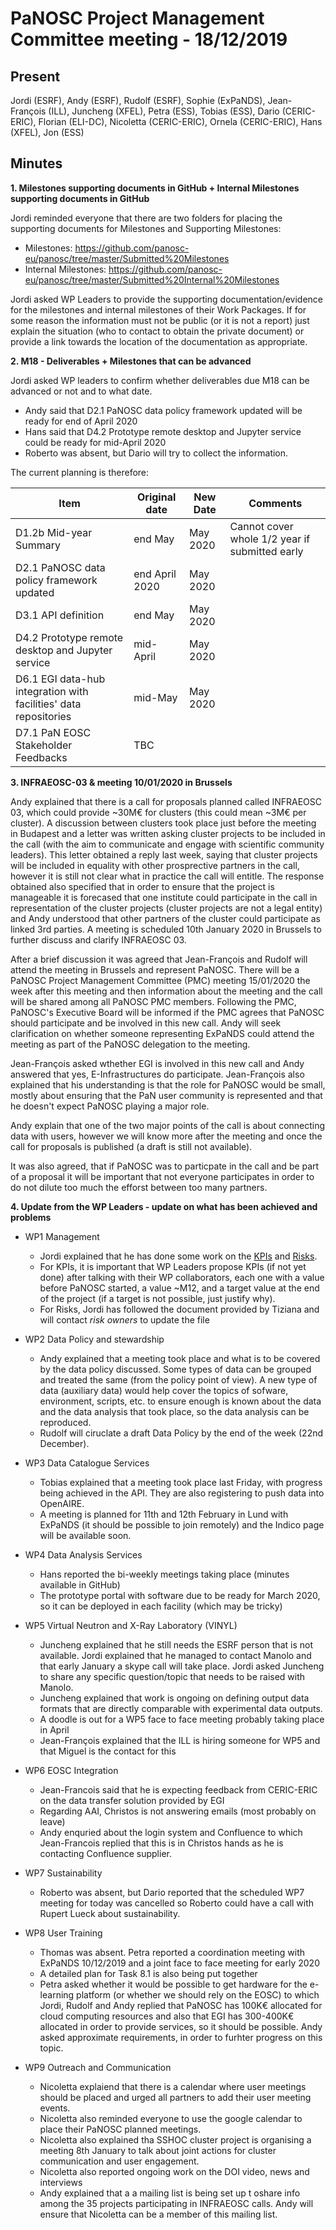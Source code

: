 ﻿PaNOSC Project Management Committee meeting - 18/12/2019
========================================================


Present
-------
Jordi (ESRF), Andy (ESRF), Rudolf (ESRF), Sophie (ExPaNDS), Jean-François (ILL), Juncheng (XFEL), Petra (ESS), Tobias (ESS), Dario (CERIC-ERIC), Florian (ELI-DC), Nicoletta (CERIC-ERIC), Ornela (CERIC-ERIC), Hans (XFEL), Jon (ESS)

Minutes
-------	

**1. Milestones supporting documents in GitHub + Internal Milestones supporting documents in GitHub** 

Jordi reminded everyone that there are two folders for placing the supporting documents for Milestones and Supporting Milestones:
* Milestones: https://github.com/panosc-eu/panosc/tree/master/Submitted%20Milestones
* Internal Milestones: https://github.com/panosc-eu/panosc/tree/master/Submitted%20Internal%20Milestones

Jordi asked WP Leaders to provide the supporting documentation/evidence for the milestones and internal milestones of their Work Packages. If for some reason the information must not be public (or it is not a report) just explain the situation (who to contact to obtain the private document) or provide a link towards the location of the documentation as appropriate.
    
**2. M18 - Deliverables + Milestones that can be advanced**

Jordi asked WP leaders to confirm whether deliverables due M18 can be advanced or not and to what date.
* Andy said that D2.1 PaNOSC data policy framework updated will be ready for end of April 2020
* Hans said that D4.2 Prototype remote desktop and Jupyter service could be ready for mid-April 2020
* Roberto was absent, but Dario will try to collect the information.

The current planning is therefore:

| Item | Original date | New Date | Comments |
| ---- | ------------- | -------- | -------- |
| D1.2b Mid-year Summary | end May | May 2020 | Cannot cover whole 1/2 year if submitted early |
| D2.1 PaNOSC data policy framework updated | end April 2020 | May 2020 | |
| D3.1 API definition | end May | May 2020 | |
| D4.2 Prototype remote desktop and Jupyter service | mid-April | May 2020 | | 
| D6.1 EGI data-hub integration with facilities' data repositories | mid-May | May 2020 | |
| D7.1 PaN EOSC Stakeholder Feedbacks | TBC |  |


**3. INFRAEOSC-03 & meeting 10/01/2020 in Brussels**

Andy explained that there is a call for proposals planned called INFRAEOSC 03, which could provide ~30M€ for clusters (this could mean ~3M€ per cluster). A discussion between clusters took place just before the meeting in Budapest and a letter was written asking cluster projects to be included in the call (with the aim to communicate and engage with scientific community leaders). This letter obtained a reply last week, saying that cluster projects will be included in equality with other prosprective partners in the call, however it is still not clear what in practice the call will entitle. The response obtained also specified that in order to ensure that the project is manageable it is forecased that one institute could participate in the call in representation of the cluster projects (cluster projects are not a legal entity) and Andy understood that other partners of the cluster could participate as linked 3rd parties. A meeting is scheduled 10th January 2020 in Brussels to further discuss and clarify INFRAEOSC 03.

After a brief discussion it was agreed that Jean-François and Rudolf will attend the meeting in Brussels and represent PaNOSC. There will be a PaNOSC Project Management Committee (PMC) meeting 15/01/2020 the week after this meeting and then information about the meeting and the call will be shared among all PaNOSC PMC members. Following the PMC, PaNOSC's Executive Board will be informed if the PMC agrees that PaNOSC should participate and be involved in this new call.
Andy will seek clarification on whether someone representing ExPaNDS could attend the meeting as part of the PaNOSC delegation to the meeting.

Jean-François asked wthether EGI is involved in this new call and Andy answered that yes, E-Infrastructures do participate. 
Jean-François also explained that his understanding is that the role for PaNOSC would be small, mostly about ensuring that the PaN user community is represented and that he doesn't expect PaNOSC playing a major role.

Andy explain that one of the two major points of the call is about connecting data with users, however we will know more after the meeting and once the call for proposals is published (a draft is still not available). 

It was also agreed, that if PaNOSC was to particpate in the call and be part of a proposal it will be important that not everyone participates in order to do not dilute too much the efforst between too many partners.

**4. Update from the WP Leaders - update on what has been achieved and problems**

* WP1 Management
    * Jordi explained that he has done some work on the [KPIs](https://docs.google.com/spreadsheets/d/1iivsvBrix4v6lmC2U3sOC6YEXFeY0JzXHTM9QQQZwiY/edit#gid=0) and [Risks](https://github.com/panosc-eu/panosc/blob/master/Work%20Packages/WP1%20Management/Risks/PaNOSC%20Risk%20Register.xlsx). 
    * For KPIs, it is important that WP Leaders propose KPIs (if not yet done) after talking with their WP collaborators, each one with a value before PaNOSC started, a value ~M12, and a target value at the end of the project (if a target is not possible, just justify why).
    * For Risks, Jordi has followed the document provided by Tiziana and will contact *risk owners* to update the file
   
* WP2 Data Policy and stewardship
    * Andy explained that a meeting took place and what is to be covered by the data policy discussed. Some types of data can be grouped and treated the same (from the policy point of view). A new type of data (auxiliary data) would help cover the topics of sofware, environment, scripts, etc. to ensure enough is known about the data and the data analysis that took place, so the data analysis can be reproduced.
    * Rudolf will ciruclate a draft Data Policy by the end of the week (22nd December).

* WP3 Data Catalogue Services
    * Tobias explained that a meeting took place last Friday, with progress being achieved in the API. They are also registering to push data into OpenAIRE.
    * A meeting is planned for 11th and 12th February in Lund with ExPaNDS (it should be possible to join remotely) and the Indico page will be available soon.
    
* WP4 Data Analysis Services
    * Hans reported the bi-weekly meetings taking place (minutes available in GitHub)
    * The prototype portal with software due to be ready for March 2020, so it can be deployed in each facility (which may be tricky)
    
* WP5 Virtual Neutron and X-Ray Laboratory (VINYL)
    * Juncheng explained that he still needs the ESRF person that is not available. Jordi explained that he managed to contact Manolo and that early January a skype call will take place. Jordi asked Juncheng to share any specific question/topic that needs to be raised with Manolo.
    * Juncheng explained that work is ongoing on defining output data formats that are directly comparable with experimental data outputs.
    * A doodle is out for a WP5 face to face meeting probably taking place in April
    * Jean-François explained that the ILL is hiring someone for WP5 and that Miguel is the contact for this
    
* WP6 EOSC Integration
    * Jean-Francois said that he is expecting feedback from CERIC-ERIC on the data transfer solution provided by EGI
    * Regarding AAI, Christos is not answering emails (most probably on leave)
    * Andy enquried about the login system and Confluence to which Jean-Francois replied that this is in Christos hands as he is contacting Confluence supplier.
    
* WP7 Sustainability
    * Roberto was absent, but Dario reported that the scheduled WP7 meeting for today was cancelled so Roberto could have a call with Rupert Lueck about sustainability.
    
* WP8 User Training
    * Thomas was absent. Petra reported a coordination meeting with ExPaNDS 10/12/2019 and a joint face to face meeting for early 2020
    * A detailed plan for Task 8.1 is also being put together
    * Petra asked whether it would be possible to get hardware for the e-learning platform (or whether we should rely on the EOSC) to which Jordi, Rudolf and Andy replied that PaNOSC has 100K€ allocated for cloud computing resources and also that EGI has 300-400K€ allocated in order to provide services, so it should be possible. Andy asked approximate requirements, in order to furhter progress on this topic.
    
* WP9 Outreach and Communication
    * Nicoletta explaiend that there is a calendar where user meetings should be placed and urged all partners to add their user meeting events.
    * Nicoletta also reminded everyone to use the google calendar to place their PaNOSC planned meetings.
    * Nicoletta also explained tha SSHOC cluster project is organising a meeting 8th January to talk about joint actions for cluster communication and user engagement.
    * Nicoletta also reported ongoing work on the DOI video, news and interviews
    * Andy explained that a a mailing list is being set up t oshare info among the 35 projects participating in INFRAEOSC calls. Andy will ensure that Nicoletta can be a member of this mailing list.
    




